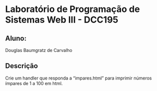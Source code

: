 # Laboratório de Programação de Sistemas Web III - DCC195

## Aluno:
Douglas Baumgratz de Carvalho

## Descrição
Crie um handler que responda a “impares.html” para imprimir números ímpares de 1 a 100 em html. 
